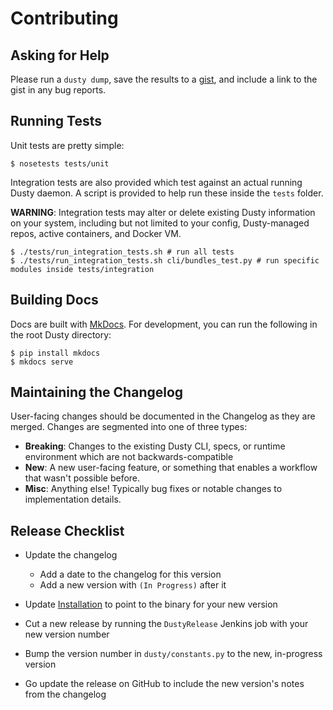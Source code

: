 # Contributing

## Asking for Help

Please run a `dusty dump`, save the results to a [gist](https://gist.github.com/),
and include a link to the gist in any bug reports.

## Running Tests

Unit tests are pretty simple:

```
$ nosetests tests/unit
```

Integration tests are also provided which test against an actual running
Dusty daemon. A script is provided to help run these inside the `tests`
folder.

**WARNING**: Integration tests may alter or delete existing Dusty
information on your system, including but not limited to your config,
Dusty-managed repos, active containers, and Docker VM.

```
$ ./tests/run_integration_tests.sh # run all tests
$ ./tests/run_integration_tests.sh cli/bundles_test.py # run specific modules inside tests/integration
```

## Building Docs

Docs are built with [MkDocs](http://www.mkdocs.org/). For development, you can
run the following in the root Dusty directory:
```
$ pip install mkdocs
$ mkdocs serve
```

## Maintaining the Changelog

User-facing changes should be documented in the Changelog as they are merged. Changes are segmented
into one of three types:

* **Breaking**: Changes to the existing Dusty CLI, specs, or runtime environment which are not backwards-compatible
* **New**: A new user-facing feature, or something that enables a workflow that wasn't possible before.
* **Misc**: Anything else! Typically bug fixes or notable changes to implementation details.

## Release Checklist

* Update the changelog
    * Add a date to the changelog for this version
    * Add a new version with `(In Progress)` after it

* Update [Installation](installation.md) to point to the binary for your new version

* Cut a new release by running the `DustyRelease` Jenkins job with your new version number

* Bump the version number in `dusty/constants.py` to the new, in-progress version

* Go update the release on GitHub to include the new version's notes from the changelog

